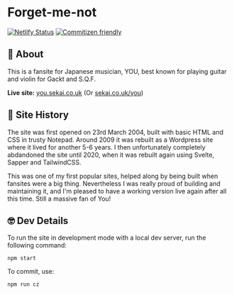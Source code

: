 # Forget-me-not

[![Netlify Status](https://api.netlify.com/api/v1/badges/bdea2dbb-2c2d-4387-a701-1f9c703e5cb6/deploy-status)](https://app.netlify.com/sites/sekaicouk-forget-me-not/deploys) [![Commitizen friendly](https://img.shields.io/badge/commitizen-friendly-brightgreen.svg)](http://commitizen.github.io/cz-cli/)

## 🎸 About

This is a fansite for Japanese musician, YOU, best known for playing guitar and violin for Gackt and S.Q.F. 

**Live site:** [you.sekai.co.uk](https://you.sekai.co.uk/) (Or [sekai.co.uk/you](https://sekai.co.uk/you))

## 🤖 Site History

The site was first opened on 23rd March 2004, built with basic HTML and CSS in trusty Notepad. Around 2009 it was rebuilt as a Wordpress site where it lived for another 5-6 years. I then unfortunately completely abdandoned the site until 2020, when it was rebuilt again using Svelte, Sapper and TailwindCSS.

This was one of my first popular sites, helped along by being built when fansites were a big thing. Nevertheless I was really proud of building and maintaining it, and I'm pleased to have a working version live again after all this time. Still a massive fan of You!

## 🤓 Dev Details
To run the site in development mode with a local dev server, run the following command:

``` shell
npm start
```

To commit, use:

``` shell
npm run cz
```
